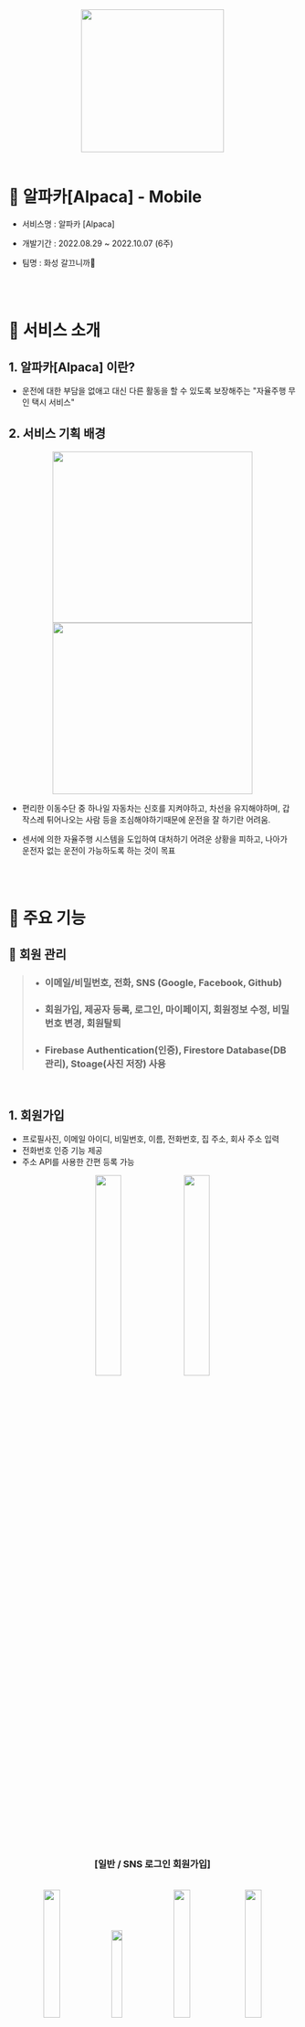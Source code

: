 <div align="center">
  <img width="250px;" src="./README/img_logo.png" />
<br/>  
<br/> 
</div>

# 🐏 알파카[Alpaca] - Mobile

- 서비스명 : 알파카 [Alpaca]

- 개발기간 : 2022.08.29 ~ 2022.10.07 (6주)

- 팀명 : 화성 갈끄니까🚀    

<br><br>

# 🌈 서비스 소개

## 1. 알파카[Alpaca] 이란?

- 운전에 대한 부담을 없애고 대신 다른 활동을 할 수 있도록 보장해주는 "자율주행 무인 택시 서비스"
  
## 2. 서비스 기획 배경
  
  <div align="center">
    <img height="300px" width="350px;" src="./README/img_traffic_light.png" />
    <img height="300px"width="350px;" src="./README/img_school_zone.png" />
  </div>

- 편리한 이동수단 중 하나일 자동차는 신호를 지켜야하고, 차선을 유지해야하며, 갑작스레 튀어나오는 사람 등을 조심해야하기때문에 운전을 잘 하기란 어려움.

- 센서에 의한 자율주행 시스템을 도입하여 대처하기 어려운 상황을 피하고, 나아가 운전자 없는 운전이 가능하도록 하는 것이 목표

  <br><br>

# 👶 주요 기능

## 🎅 회원 관리

> + ### 이메일/비밀번호, 전화, SNS (Google, Facebook, Github)
> + ### 회원가입, 제공자 등록, 로그인, 마이페이지, 회원정보 수정, 비밀번호 변경, 회원탈퇴
> + ### Firebase Authentication(인증), Firestore Database(DB 관리), Stoage(사진 저장) 사용

<br>

## 1. 회원가입
   - 프로필사진, 이메일 아이디, 비밀번호, 이름, 전화번호, 집 주소, 회사 주소 입력
   - 전화번호 인증 기능 제공
   - 주소 API를 사용한 간편 등록 가능

<div align="center">
   <img src="./README/user/Join1.png" width="30%">
   <img src="./README/user/Join2.png" width="30%">
   <h3>[일반 / SNS 로그인 회원가입]</h3>
</div>

<br>

 <div align="center">
   <img src="./README/user/PhoneAuth1.png" width="24%">
   <img src="./README/user/PhoneAuth2.png" width="19.8%">
   <img src="./README/user/PhoneAuth3.png" width="24%">
   <img src="./README/user/PhoneAuth4.png" width="24%">
   <h3>[전화번호 인증]</h3>
</div>

<br>

## 2. 제공자 등록
   - 차량 사진, 차량 이름, 차량 번호 입력
   - 유저 홈 페이지에서 제공자 홈 페이지로 이동 시 정보가 없다면 출력

<div align="center">
   <img src="./README/user/JoinProvider.png" width="30%">
   <h3>[제공자 등록]</h3>
</div>

<br>

## 3. 로그인
   - 일반 로그인 기능 제공
   - SNS 로그인(Github, Facebook, Google) 기능 제공 및 프로필 받아오기

<div align="center">
   <img src="./README/user/Login1.png" width="30%">
   <img src="./README/user/Login2.png" width="30%">
   <h3>[일반 / SNS 로그인]</h3>
</div>

<br>

## 4. 마이페이지
   - 회원 정보 조회, 즐겨찾기 수정, 회원정보 수정, 비밀번호 변경, 로그아웃, 회원탈퇴, 탑승했던 택시 정보, 챗봇 기능 제공

<div align="center">
   <img src="./README/mypage/MyPage1.png" width="30%">
   <img src="./README/mypage/MyPage2.png" width="30%">
   <h3>[마이페이지]</h3>
</div>

<br>

## 5. 회원정보 수정
   - 프로필사진, 전화번호, 집 주소, 회사 주소 수정
   - 전화번호 인증 기능 제공
   - 주소 API를 사용한 간편 등록 가능

<div align="center">
   <img src="./README/mypage/UpdateUser.png" width="30%">
   <h3>[회원정보 수정]</h3>
</div>

<br>

## 6. 비밀번호 변경
   - 가입된 Email로 비밀번호 변경 메일 전송
   - 기존 비밀번호 재확인(ReAuth) 후 비밀번호 변경

<div align="center">
   <img src="./README/user/FindPassword1.png" width="30%">
   <img src="./README/user/FindPassword2.png" width="30%">
</div>

<br>

<div align="center">
   <img src="./README/user/FindPassword3.png" width="30%">
   <img src="./README/user/FindPassword4.png" width="32.5%">
   <img src="./README/user/FindPassword5.png" width="36%">
   <h3>[Email로 비밀번호 변경]</h3>
</div>

<br>

<div align="center">
   <img src="./README/mypage/UpdatePassword1.png" width="30%">
   <img src="./README/mypage/UpdatePassword2.png" width="30%">
   <h3>[비밀번호 변경]</h3>
</div>

<br>

## 7. 회원탈퇴
   - 사용자의 실수를 방지하기 위한 Switch, Dialog 창을 통한 이중 확인
   - 회원탈퇴 시 관련된 정보 모두 삭제 (단, 알파카 이용 내용은 상대가 조회 가능.)

<div align="center">
   <img src="./README/mypage/Withdrawal1.png" width="30%">
   <img src="./README/mypage/Withdrawal2.png" width="30%">
   <h3>[회원탈퇴]</h3>
</div>

<br><br>

## ⭐ 즐겨찾기
> + ### 주소 API 적용 (주소, 위/경도 함께 등록)
> + ### Firestore Database 사용

<br>

<div align="center">
   <img src="./README/mypage/Favorites1.png" width="30%">
   <img src="./README/mypage/Favorites2.png" width="30%">
   <img src="./README/mypage/Favorites3.png" width="30%">
   <h3>[즐겨찾기 등록]</h3>
</div>

<br>

<div align="center">
   <img src="./README/mypage/Favorites4.png" width="30%">
   <img src="./README/mypage/Favorites5.png" width="30%">
   <h3>[즐겨찾기 삭제]</h3>
</div>

<br><br>

## 🏠 유저 / 제공자 화면
> + ### 유저 홈, 제공자 홈, 제공자 차량 이용자 상세 내용
> + ### 특정조건을 달성하면 등급 획득 가능 (Unrank, Bronze, Silver, Gold 등)
> + ### Firestore Database 사용

<br>

## 1. 유저
   - 유저 정보, 즐겨찾기, 자주가는 목적지 출력

<div align="center">
   <img src="./README/home/UserHome.png" width="30%">
   <h3>[유저 홈]</h3>
</div>

<br>

   - 택시 번호, 탑승 평점 출력

<div align="center">
   <img src="./README/home/BoardedTaxiList.png" width="30%">
   <h3>[이용 택시 리스트]</h3>
</div>

<br>

   - 택시 번호, 탑승 평점, 출발/목적지, 소요 시간, 운행 거리, 요금 출력, 1:1 채팅 기능 제공

<div align="center">
   <img src="./README/home/BoardedTaxiDetail.png" width="30%">
   <h3>[이용 택시 상세 내용]</h3>
</div>

<br>

## 2. 제공자
   - 회원 정보 출력, 수익 금액, 차량 번호, 평점, 운행여부, 마감시간, 이용자 정보 조회

<div align="center">
   <img src="./README/home/ProviderHome1.png" width="30%">
   <img src="./README/home/ProviderHome2.png" width="30%">
   <h3>[제공자 홈]</h3>
</div>

<br>

   - 출발 전/후 차량 내부 사진, 승차감 평점 조회, 1:1 채팅 기능 제공

<div align="center">
   <img src="./README/home/UserList1.png" width="30%">
   <img src="./README/home/UserList2.png" width="30%">
   <h3>[제공자 차량 이용자 상세 내용]</h3>
</div>

<br><br>

## 🚕 무인 택시 이용
> + ### 출발지/목적지 설정, 택시 호출, 택시 출발, 택시 도착 및 평점, 택시 탑승 전/후 점검
> + ### Naver Map API와 Kakao 지도 API를 활용해 택시 위치와 경로를 기반으로 커스텀마커, 폴리라인 식별
> + ### 경로에 따라 남은시간, 금액 식별
> + ### 탑승 전/후 평점 시스템
> + ### Firestore Database, Storage 사용

<br>

## 1. 출발지/목적지 설정

<div align="center">
   <img src="./README/taxi/StartPoint.png" width="30%">
   <h3>[출발지/목적지 설정]</h3>
</div>

<br>

## 2. 택시 호출
   - 출발지 -> 목적지 간 경로 받아옴
   - 택시 호출 후 탑승 평점 출력

<div align="center">
   <img src="./README/taxi/CallTaxi1.png" width="30%">
   <img src="./README/taxi/CallTaxi2.png" width="30%">
   <img src="./README/taxi/CallTaxi3.png" width="30%">
   <h3>[택시 호출]</h3>
</div>

<br>

## 3. 택시 출발
   - 사용자에게 도착 후 문열림, 탑승 전 전검 기능 제공

<div align="center">
   <img src="./README/taxi/StartDriving.png" width="30%">
   <h3>[택시 출발]</h3>
</div>

<br>

## 4. 택시 도착 및 평점
   - 탑승 후 평점 및 점검 기능 제공

<div align="center">
   <img src="./README/taxi/EndDriving.png" width="30%">
   <h3>[택시 도착 및 평점]</h3>
</div>

<br>

## 5. 택시 탑승 전/후 점검
   - 탐승 전/후 사진을 통한 점검 (블랙 컨슈머 방지)

<div align="center">
   <img src="./README/taxi/CheckTaxi.png" width="30%">
   <h3>[택시 탑승 전/후 점검]</h3>
</div>

<br><br>

## 💰 결제

> + ### Boot Pay API 사용

<br>

<div align="center">
   <img src="./README/payment/Payment1.png" width="25%">
   <img src="./README/payment/Payment2.png" width="25%">
   <img src="./README/payment/Payment3.png" width="25%">
   <img src="./README/payment/Payment4.png" width="20.6%">
   <h3>[Boot Pay]</h3>
</div>

<br><br>

## 💭 1:1 채팅 / 챗봇

> + ### 1:1채팅, 챗봇
> + ### Realtime Database, Firestore Database 사용

<br>

## 1. 1:1 채팅
   - 사용자의 고유 아이디를 통해 채팅

<div align="center">
   <img src="./README/chat/PersonalChat1.png" width="30%">
   <img src="./README/chat/PersonalChat2.gipngf" width="30%">
   <h3>[1:1 채팅]</h3>
</div>

<br>

## 2. 챗봇
   - 챗봇을 이용해 사용자에게 알파카에 대한 시스템 안내 및 고객센터 기능 제공

<div align="center">
   <img src="./README/chat/ChatBot1.png" width="30%">
   <img src="./README/chat/ChatBot2.png" width="30%">
   <h3>[챗봇]</h3>
</div>

<br><br>

# 🐏 '알파카'를 이용하면 일어나는 기대효과!

 - 장점
    - 자동차 제공자가 스스로 소소하게 돈을 벌어올 수 있도록 한다.
    - 야간할증이 사라지고 기본 승차 요금이 싼 가격에 택시를 이용할 수 있다.
    - 승차 거부가 없다.
 - 단점
    - 미래가 되어도 자율주행차에 대한 법적, 사회적 인식이 부족할 것이다.
    - 블랙 컨슈머에 대한 저지력이 약하다.

<br><br>

# 🏃 향후 계획

1. **알파카**는 근처 주차장에 자동으로 주차를 진행한다.
2. **알파카**는 차량 제공자가 설정해놓은 지역을 벗어나는 목적지를 원하는 손님과 매칭되지 않는다.
3. **ROS**를 **ROS2**로 바꾸어 성능을 향상시킨다.

<br><br>

# 💻 기술 스택

<div align="center">
   <img src="./README/img_technical_stack.png" width="95%">
</div>

<br>

> + ### Mobile : **Android, Kotlin, MVVM 디자인 패턴, Hilt 라이브러리**
> + ### API : Naver Map API, Kakao 주소 API, BootPay 결제 API
> + ### Database : **Firebase** (Auth, Reatime Database, Firestore Database, Storage)
> + ### 기획 : Notion, Kakao Oven, **Figma**
> + ### 협업 : **GitLab, Jira**, Matter Most, Webex

<br><br>

# 👨‍👩‍👧‍👦 팀원 역할

| 팀원 | 직무 | 주요 업무 | 한 줄 소감  |
| - | - | - | - |
| 공통 | - |- 기획 : Notion, UI/UX(Kakao Oven/**Figma**), DB설계, 기능명세서<br>- 협업 : 코드 컨벤션 구성, 데일리 스크럼, **GitLab, JIRA**, 간트 차트<br>- **기술 : Android(MVVM/Hilt), Kotlin, Firebase**, nav_graph 설계| -  |
| **김기한 😎** | **Mobile<br>(Android)** | **- 주요 담당 페이지 : 유저/제공자 메인화면, 출발/목적지 설정, 자주가는 출발/목적지, 택시 운행 페이지, 즐겨찾기, 차량 평가**<br>- 기술 : 프로젝트 기본 틀 구성, ROS-Firebase-Android 데이터 통신, Naver Map API, Kakao 주소 API, apk 추출<br>- 기타 : PPT 자료 구성, 라이브 시연, 포팅메뉴얼 | - |
| **박한훈 😆** |  **Mobile<br>(Android)**  | **- 주요 담당 페이지 : 회원 관리(문자/SNS), 마이페이지, 즐겨찾기, 결제, 탑승택시 목록, 차량 평가, 1;1 채팅, 챗봇**<br>- 기술: BootPay API, 이미지 업로드, 기능별 Gif 편집<br>- 기타 : PPT 자료 구성 및 발표, UCC 촬영, ReadMe 작성, 포팅메뉴얼| - |

<br><br>

# 📚 산출물

### **[Notion]** https://www.notion.so/d210/SSAFY-8d8771c733e7469e93c6bc9bb7c9efa3

### **[Figma]** https://www.figma.com/file/C5uWGbOfh5Fdb5Ecd1zj3w/D208?node-id=0%3A1

### **[컨벤션]** https://www.notion.so/408481488bb34fad90b9ab159e8373b2

### **[기능 명세서]** https://www.notion.so/78d6380f37cd4fcb8d943a02b57b3ef6?v=c1024d82abee4b1486319567e5e0437e

### **[Firebase 데이터 구조]** https://www.notion.so/Firebase-fe8d7f252983471fa742af2cc0661f51

### **[간트차트]** https://www.notion.so/e78c9d5e71f94366815f6a274dc1eee2?v=8baff8862fe64ca2ada74a82824e5c51

### **[UCC]** Git Lab 내 exec 폴더 참조

### **[포팅 메뉴얼]** Git Lab 내 exec 폴더 참조

# 
